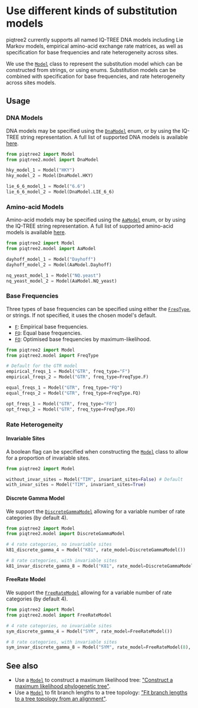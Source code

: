# Use different kinds of substitution models

piqtree2 currently supports all named IQ-TREE DNA models including Lie Markov models, empirical amino-acid exchange rate matrices,
as well as specification for base frequencies and rate heterogeneity across sites.

We use the [`Model`](../api/model/Model.md) class to represent the substitution model which can be constructed from strings, or
using enums. Substitution models can be combined with specification for base frequencies, and rate heterogeneity across sites models.

## Usage

### DNA Models

DNA models may be specified using the [`DnaModel`](../api/model/SubstitutionModel.md#piqtree2.model.DnaModel) enum, or by using
the IQ-TREE string representation. A full list of supported DNA models is available [here](../api/model/SubstitutionModel.md#piqtree2.model.DnaModel).

```python
from piqtree2 import Model
from piqtree2.model import DnaModel

hky_model_1 = Model("HKY")
hky_model_2 = Model(DnaModel.HKY)

lie_6_6_model_1 = Model("6.6")
lie_6_6_model_2 = Model(DnaModel.LIE_6_6)
```

### Amino-acid Models

Amino-acid models may be specified using the [`AaModel`](../api/model/SubstitutionModel.md#piqtree2.model.AaModel) enum, or by using
the IQ-TREE string representation. A full list of supported amino-acid models is available [here](../api/model/SubstitutionModel.md#piqtree2.model.AaModel).

```python
from piqtree2 import Model
from piqtree2.model import AaModel

dayhoff_model_1 = Model("Dayhoff")
dayhoff_model_2 = Model(AaModel.Dayhoff)

nq_yeast_model_1 = Model("NQ.yeast")
nq_yeast_model_2 = Model(AaModel.NQ_yeast)
```

### Base Frequencies

Three types of base frequencies can be specified using either the [`FreqType`](../api/model/FreqType.md), or strings.
If not specified, it uses the chosen model's default.

- [`F`](../api/model/FreqType.md#piqtree2.model.FreqType.F): Empirical base frequencies.
- [`FQ`](../api/model/FreqType.md#piqtree2.model.FreqType.FQ): Equal base frequencies.
- [`FO`](../api/model/FreqType.md#piqtree2.model.FreqType.FO): Optimised base frequencies by maximum-likelihood.

```python
from piqtree2 import Model
from piqtree2.model import FreqType

# Default for the GTR model
empirical_freqs_1 = Model("GTR", freq_type="F")
empirical_freqs_2 = Model("GTR", freq_type=FreqType.F)

equal_freqs_1 = Model("GTR", freq_type="FQ")
equal_freqs_2 = Model("GTR", freq_type=FreqType.FQ)

opt_freqs_1 = Model("GTR", freq_type="FO")
opt_freqs_2 = Model("GTR", freq_type=FreqType.FO)
```

### Rate Heterogeneity

#### Invariable Sites

A boolean flag can be specified when constructing the [`Model`](../api/model/Model.md) class to allow for a proportion of invariable sites.

```python
from piqtree2 import Model

without_invar_sites = Model("TIM", invariant_sites=False) # Default
with_invar_sites = Model("TIM", invariant_sites=True)
```

#### Discrete Gamma Model

We support the [`DiscreteGammaModel`](../api/model/RateModel.md#piqtree2.model.DiscreteGammaModel) allowing for a variable number of rate categories (by default 4).

```python
from piqtree2 import Model
from piqtree2.model import DiscreteGammaModel

# 4 rate categories, no invariable sites
k81_discrete_gamma_4 = Model("K81", rate_model=DiscreteGammaModel())

# 8 rate categories, with invariable sites
k81_invar_discrete_gamma_8 = Model("K81", rate_model=DiscreteGammaModel(8), invariant_sites=True)
```

#### FreeRate Model

We support the [`FreeRateModel`](../api/model/RateModel.md#piqtree2.model.FreeRateModel) allowing for a variable number of rate categories (by default 4).

```python
from piqtree2 import Model
from piqtree2.model import FreeRateModel

# 4 rate categories, no invariable sites
sym_discrete_gamma_4 = Model("SYM", rate_model=FreeRateModel())

# 8 rate categories, with invariable sites
sym_invar_discrete_gamma_8 = Model("SYM", rate_model=FreeRateModel(8), invariant_sites=True)
```

## See also

- Use a [`Model`](../api/model/Model.md) to construct a maximum likelihood tree: ["Construct a maximum likelihood phylogenetic tree"](construct_ml_tree.md).
- Use a [`Model`](../api/model/Model.md) to fit branch lengths to a tree topology: ["Fit branch lengths to a tree topology from an alignment"](fit_tree_topology.md).
